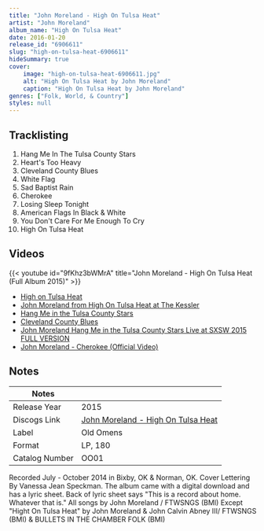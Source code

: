 ```yaml
---
title: "John Moreland - High On Tulsa Heat"
artist: "John Moreland"
album_name: "High On Tulsa Heat"
date: 2016-01-20
release_id: "6906611"
slug: "high-on-tulsa-heat-6906611"
hideSummary: true
cover:
    image: "high-on-tulsa-heat-6906611.jpg"
    alt: "High On Tulsa Heat by John Moreland"
    caption: "High On Tulsa Heat by John Moreland"
genres: ["Folk, World, & Country"]
styles: null
---
```


## Tracklisting
1. Hang Me In The Tulsa County Stars
2. Heart's Too Heavy
3. Cleveland County Blues
4. White Flag
5. Sad Baptist Rain
6. Cherokee
7. Losing Sleep Tonight 
8. American Flags In Black & White
9. You Don't Care For Me Enough To Cry
10. High On Tulsa Heat

## Videos
{{< youtube id="9fKhz3bWMrA" title="John Moreland - High On Tulsa Heat (Full Album 2015)" >}}
- [High on Tulsa Heat](https://www.youtube.com/watch?v=c40ou27eoFs)
- [John Moreland from High On Tulsa Heat at The Kessler](https://www.youtube.com/watch?v=ZuBGQ9ADoFE)
- [Hang Me in the Tulsa County Stars](https://www.youtube.com/watch?v=dVBVSysjTiI)
- [Cleveland County Blues](https://www.youtube.com/watch?v=8FDHleNGyAo)
- [John Moreland Hang Me in the Tulsa County Stars Live at SXSW 2015 FULL VERSION](https://www.youtube.com/watch?v=7s-oZALFMZ8)
- [John Moreland - Cherokee (Official Video)](https://www.youtube.com/watch?v=usWrJ8qy5lY)


## Notes

| Notes          |             |
| ---------------| ----------- |
| Release Year   | 2015 |
| Discogs Link   | [John Moreland - High On Tulsa Heat](https://www.discogs.com/release/6906611-John-Moreland-High-On-Tulsa-Heat) |
| Label          | Old Omens |
| Format         | LP, 180 |
| Catalog Number | OO01 |

Recorded July - October 2014 in Bixby, OK & Norman, OK.  Cover Lettering By Vanessa Jean Speckman. The album came with a digital download and has a lyric sheet.  Back of lyric sheet says "This is a record about home. Whatever that is." All songs by John Moreland / FTWSNGS (BMI) Except "Hight On Tulsa Heat" by John Moreland & John Calvin Abney III/ FTWSNGS (BMI) & BULLETS IN THE CHAMBER FOLK (BMI)

